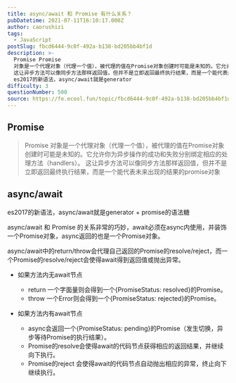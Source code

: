 ```yaml
---
title: async/await 和 Promise 有什么关系？
pubDatetime: 2021-07-11T16:10:17.000Z
author: caorushizi
tags:
  - JavaScript
postSlug: fbcd6444-9c0f-492a-b138-bd205bb4bf1d
description: >-
  Promise Promise
  对象是一个代理对象（代理一个值），被代理的值在Promise对象创建时可能是未知的。它允许你为异步操作的成功和失败分别绑定相应的处理方法（handlers）。
  这让异步方法可以像同步方法那样返回值，但并不是立即返回最终执行结果，而是一个能代表未来出现的结果的promise对象 async/await
  es2017的新语法，async/await就是generator
difficulty: 3
questionNumber: 500
source: https://fe.ecool.fun/topic/fbcd6444-9c0f-492a-b138-bd205bb4bf1d
---
```


## Promise

> Promise 对象是一个代理对象（代理一个值），被代理的值在Promise对象创建时可能是未知的。它允许你为异步操作的成功和失败分别绑定相应的处理方法（handlers）。 这让异步方法可以像同步方法那样返回值，但并不是立即返回最终执行结果，而是一个能代表未来出现的结果的promise对象

## async/await

es2017的新语法，async/await就是generator + promise的语法糖

async/await 和 Promise 的关系非常的巧妙，await必须在async内使用，并装饰一个Promise对象，async返回的也是一个Promise对象。

async/await中的return/throw会代理自己返回的Promise的resolve/reject，而一个Promise的resolve/reject会使得await得到返回值或抛出异常。

* 如果方法内无await节点
	* return 一个字面量则会得到一个{PromiseStatus: resolved}的Promise。
	* throw 一个Error则会得到一个{PromiseStatus: rejected}的Promise。

* 如果方法内有await节点
	* async会返回一个{PromiseStatus: pending}的Promise（发生切换，异步等待Promise的执行结果）。
	* Promise的resolve会使得await的代码节点获得相应的返回结果，并继续向下执行。
	* Promise的reject 会使得await的代码节点自动抛出相应的异常，终止向下继续执行。
